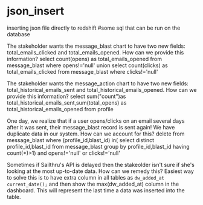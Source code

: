 # json_insert
inserting json file directly to redshift
#some sql that can be run on the database

The stakeholder wants the message_blast chart to have two new fields: total_emails_clicked and total_emails_opened. How can we provide this information?
select count(opens) as total_emails_opened from message_blast where opens!='null'
union
select count(clicks) as total_emails_clicked from message_blast where clicks!='null'

The stakeholder wants the message_action chart to have two new fields: total_historical_emails_sent and total_historical_emails_opened. How can we provide this information?
select sum("count")as total_historical_emails_sent,sum(total_opens) as total_historical_emails_opened
from profile

One day, we realize that if a user opens/clicks on an email several days after it was sent, their message_blast record is sent again! We have duplicate data in our system. How can we account for this?
delete from message_blast where (profile_id,blast_id) in(
select distinct profile_id,blast_id from message_blast
group by profile_id,blast_id
having count(*)>1)
and opens!='null' or clicks!='null'

Sometimes if Sailthru's API is delayed then the stakeolder isn't sure if she's looking at the most up-to-date data. How can we remedy this?
Easiest way to solve this is to have extra column in all tables as `dw_added_at current_date();` and then show the max(dw_added_at) column
in the dashboard. This will represent the last time a data was inserted into the table.
